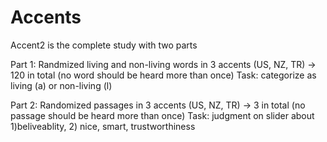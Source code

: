 # Accents


Accent2 is the complete study with two parts

Part 1: 
  Randmized living and non-living words in 3 accents (US, NZ, TR) -> 120 in total (no word should be heard more than once)
   Task: categorize as living (a) or non-living (l)


Part 2: 
  Randomized passages in 3 accents (US, NZ, TR) -> 3 in total (no passage should be heard more than once)
  Task: judgment on slider about 1)beliveablity, 2) nice, smart, trustworthiness
